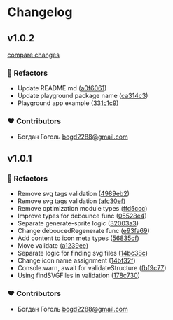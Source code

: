 # Changelog


## v1.0.2

[compare changes](https://github.com/daisigu/nuxt-icon-manager/compare/v1.0.1...v1.0.2)

### 💅 Refactors

- Update README.md ([a0f6061](https://github.com/daisigu/nuxt-icon-manager/commit/a0f6061))
- Update playground package name ([ca314c3](https://github.com/daisigu/nuxt-icon-manager/commit/ca314c3))
- Playground app example ([331c1c9](https://github.com/daisigu/nuxt-icon-manager/commit/331c1c9))

### ❤️ Contributors

- Богдан Гоголь <bogd2288@gmail.com>

## v1.0.1


### 💅 Refactors

- Remove svg tags validation ([4989eb2](https://github.com/daisigu/nuxt-icon-manager/commit/4989eb2))
- Remove svg tags validation ([afc30ef](https://github.com/daisigu/nuxt-icon-manager/commit/afc30ef))
- Remove optimization module types ([ffd5ccc](https://github.com/daisigu/nuxt-icon-manager/commit/ffd5ccc))
- Improve types for debounce func ([05528e4](https://github.com/daisigu/nuxt-icon-manager/commit/05528e4))
- Separate generate-sprite logic ([32003a3](https://github.com/daisigu/nuxt-icon-manager/commit/32003a3))
- Change deboucedRegenerate func ([e93fa69](https://github.com/daisigu/nuxt-icon-manager/commit/e93fa69))
- Add content to icon meta types ([56835cf](https://github.com/daisigu/nuxt-icon-manager/commit/56835cf))
- Move validate ([a1239ee](https://github.com/daisigu/nuxt-icon-manager/commit/a1239ee))
- Separate logic for finding svg files ([14bc38c](https://github.com/daisigu/nuxt-icon-manager/commit/14bc38c))
- Change icon name assignment ([14bf32f](https://github.com/daisigu/nuxt-icon-manager/commit/14bf32f))
- Console.warn, await for validateStructure ([fbf9c77](https://github.com/daisigu/nuxt-icon-manager/commit/fbf9c77))
- Using findSVGFiles in validation ([178c730](https://github.com/daisigu/nuxt-icon-manager/commit/178c730))

### ❤️ Contributors

- Богдан Гоголь <bogd2288@gmail.com>


